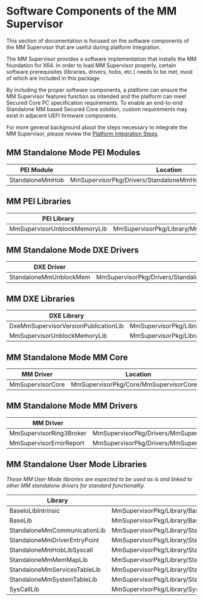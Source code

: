 # Software Components of the MM Supervisor

This section of documentation is focused on the software components of the MM Supervisor that are useful during
platform integration.

The MM Supervisor provides a software implementation that installs the MM foundation for X64. In order to load MM
Supervisor properly, certain software prerequisites (libraries, drivers, hobs, etc.) needs to be met, most of which are
included in this package.

By including the proper software components, a platform can ensure the MM Supervisor features function as intended and
the platform can meet Secured Core PC specification requirements. To enable an end-to-end Standalone MM based Secured
Core solution, custom requirements may exist in adjacent UEFI firmware components.

For more general background about the steps necessary to integrate the MM Supervisor, please review the
[Platform Integration Steps](PlatformIntegrationSteps.md).

## MM Standalone Mode PEI Modules

| PEI Module | Location |
| ---| ---|
| StandaloneMmHob | MmSupervisorPkg/Drivers/StandaloneMmHob/StandaloneMmHob.inf |

## MM PEI Libraries

| PEI Library | Location |
| ---| ---|
| MmSupervisorUnblockMemoryLib | MmSupervisorPkg/Library/MmSupervisorUnblockMemoryLib/MmSupervisorUnblockMemoryLibPei.inf |

## MM Standalone Mode DXE Drivers

| DXE Driver | Location |
| ---| ---|
| StandaloneMmUnblockMem | MmSupervisorPkg/Drivers/StandaloneMmUnblockMem/StandaloneMmUnblockMem.inf |

## MM DXE Libraries

| DXE Library | Location |
| ---| ---|
| DxeMmSupervisorVersionPublicationLib | MmSupervisorPkg/Library/DxeMmSupervisorVersionPublicationLib/DxeMmSupervisorVersionPublicationLib.inf |
| MmSupervisorUnblockMemoryLib | MmSupervisorPkg/Library/MmSupervisorUnblockMemoryLib/MmSupervisorUnblockMemoryLibDxe.inf |

## MM Standalone Mode MM Core

| MM Driver | Location |
| ---| ---|
| MmSupervisorCore | MmSupervisorPkg/Core/MmSupervisorCore.inf |

## MM Standalone Mode MM Drivers

| MM Driver | Location |
| ---| ---|
| MmSupervisorRing3Broker | MmSupervisorPkg/Drivers/MmSupervisorRing3Broker/MmSupervisorRing3Broker.inf |
| MmSupervisorErrorReport | MmSupervisorPkg/Drivers/MmSupervisorErrorReport/MmSupervisorErrorReport.inf |

## MM Standalone User Mode Libraries

*These MM User Mode libraries are expected to be used as is and linked to other MM standalone drivers for standard functionality.*

| Library | Location |
| --- | ---|
| BaseIoLibIntrinsic | MmSupervisorPkg/Library/BaseIoLibIntrinsicSysCall/BaseIoLibIntrinsic.inf |
| BaseLib | MmSupervisorPkg/Library/BaseLibSysCall/BaseLib.inf |
| StandaloneMmCommunicationLib | MmSupervisorPkg/Library/StandaloneMmCommunicationLib/StandaloneMmCommunicationLib.inf |
| StandaloneMmDriverEntryPoint | MmSupervisorPkg/Library/StandaloneMmDriverEntryPoint/StandaloneMmDriverEntryPoint.inf |
| StandaloneMmHobLibSyscall | MmSupervisorPkg/Library/StandaloneMmHobLibSyscall/StandaloneMmHobLibSyscall.inf |
| StandaloneMmMemMapLib | MmSupervisorPkg/Library/StandaloneMmMemMapLib/StandaloneMmMemMapLib.inf |
| StandaloneMmServicesTableLib | MmSupervisorPkg/Library/StandaloneMmServicesTableLib/StandaloneMmServicesTableLib.inf |
| StandaloneMmSystemTableLib | MmSupervisorPkg/Library/StandaloneMmSystemTableLib/StandaloneMmSystemTableLib.inf |
| SysCallLib | MmSupervisorPkg/Library/SysCallLib/SysCallLib.inf |
